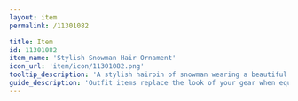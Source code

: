 ```yaml
---
layout: item
permalink: /11301082

title: Item
id: 11301082
item_name: 'Stylish Snowman Hair Ornament'
icon_url: 'item/icon/11301082.png'
tooltip_description: 'A stylish hairpin of snowman wearing a beautiful scarf.'
guide_description: 'Outfit items replace the look of your gear when equipped.'
---
```


